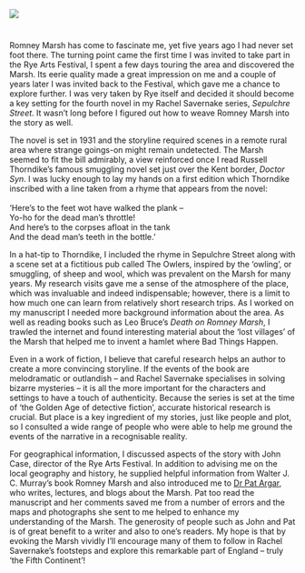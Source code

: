 <a href="https://juncture-digital.org"><img src="https://juncture-digital.org/images/ve-button.png"></a>
<param ve-config title="Romney Marsh and Sepulchre Street" author="Martin Edwards" layout="vtl" banner="https://upload.wikimedia.org/wikipedia/commons/9/98/Harold_Gilman_-_Romney_Marsh_-_B1975.4.329_-_Yale_Center_for_British_Art.jpg">

<param ve-entity eid="Q1506093" aliases="Romney Marsh">

#

Romney Marsh has come to fascinate me, yet five years ago I had never set foot there. The turning point came the first time I was invited to take part in the Rye Arts Festival, I spent a few days touring the area and discovered the Marsh. Its eerie quality made a great impression on me and a couple of years later I was invited back to the Festival, which gave me a chance to explore further. I was very taken by Rye itself and decided it should become a key setting for the fourth novel in my Rachel Savernake series, _Sepulchre Street_. It wasn’t long before I figured out how to weave Romney Marsh into the story as well.
<param ve-image url="https://upload.wikimedia.org/wikipedia/commons/thumb/7/7f/Hay_bales%2C_Romney_Marsh.jpg/1280px-Hay_bales%2C_Romney_Marsh.jpg" label="Romney Marsh, Hay bales" attribution="Poliphilo, CC0, via Wikimedia Commons">

The novel is set in 1931 and the storyline required scenes in a remote rural area where strange goings-on might remain undetected. The Marsh seemed to fit the bill admirably, a view reinforced once I read Russell Thorndike’s famous smuggling novel set just over the Kent border, _Doctor Syn_. I was lucky enough to lay my hands on a first edition which Thorndike inscribed with a line taken from a rhyme that appears from the novel:
<br><br>
‘Here’s to the feet wot have walked the plank –   
Yo-ho for the dead man’s throttle!   
And here’s to the corpses afloat in the tank   
And the dead man’s teeth in the bottle.’   
<param ve-image url="https://upload.wikimedia.org/wikipedia/commons/7/76/Doctor_Syn_1915_Doubleday_cover.png" label="Doctor Syn, 1915" attribution="Russell Thorndyke, published by Doubleday, Page & Company">

In a hat-tip to Thorndike, I included the rhyme in Sepulchre Street along with a scene set at a fictitious pub called The Owlers, inspired by the ‘owling’, or smuggling, of sheep and wool, which was prevalent on the Marsh for many years. My research visits gave me a sense of the atmosphere of the place, which was invaluable and indeed indispensable; however, there is a limit to how much one can learn from relatively short research trips. As I worked on my manuscript I needed more background information about the area. As well as reading books such as Leo Bruce’s _Death on Romney Marsh_, I trawled the internet and found interesting material about the ‘lost villages’ of the Marsh that helped me to invent a hamlet where Bad Things Happen.
<param ve-image url="https://upload.wikimedia.org/wikipedia/commons/3/30/Sheep_on_Romney_Marsh_-_geograph.org.uk_-_2626976.jpg" label="Sheep on Romney Marsh" attribution="Julian P Guffogg via Wikimedia Commons" license="CC BY-SA 2.0">

Even in a work of fiction, I believe that careful research helps an author to create a more convincing storyline. If the events of the book are melodramatic or outlandish – and Rachel Savernake specialises in solving bizarre mysteries – it is all the more important for the characters and settings to have a touch of authenticity. Because the series is set at the time of ‘the Golden Age of detective fiction’, accurate historical research is crucial. But place is a key ingredient of my stories, just like people and plot, so I consulted a wide range of people who were able to help me ground the events of the narrative in a recognisable reality.
<param ve-image url="https://upload.wikimedia.org/wikipedia/commons/e/ef/Fairfield_Church%2C_Romney_Marsh_-_geograph.org.uk_-_228870.jpg" label="Fairfield Church, Romney Marsh" attribution="Stephen Nunney" license="CC BY-SA 2.0">

For geographical information, I discussed aspects of the story with John Case, director of the Rye Arts Festival. In addition to advising me on the local geography and history, he supplied helpful information from Walter J. C. Murray’s book Romney Marsh and also introduced me to [Dr Pat Argar](/dickens/great-expectations-comports), who writes, lectures, and blogs about the Marsh. Pat too read the manuscript and her comments saved me from a number of errors and the maps and photographs she sent to me helped to enhance my understanding of the Marsh. The generosity of people such as John and Pat is of great benefit to a writer and also to one’s readers. My hope is that by evoking the Marsh vividly I’ll encourage many of them to follow in Rachel Savernake’s footsteps and explore this remarkable part of England – truly ‘the Fifth Continent’!
<param ve-image url="https://upload.wikimedia.org/wikipedia/commons/9/9f/Engine_Sewer%2C_Romney_Marsh_-_geograph.org.uk_-_4056747.jpg" label="Engine Sewer, Romney Marsh" attribution="Marathon via Wikimedia Commons" license="CC BY-SA 2.0">
